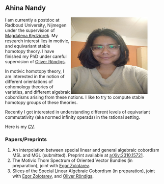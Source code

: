 ## Ahina Nandy 

<figure>
    <img align="right" src='photo.jpeg' width="250" height="250" alt='missing' />
</figure>



I am currently a postdoc at Radboud University, Nijmegen under the supervision of [Magdalena Kędziorek](https://sites.google.com/view/mkedziorek). My research interest lies in motivic, and equivariant stable homotopy theory. I have finished my PhD under careful supervision of [Oliver Röndigs](http://mathematik.uni-osnabrueck.de/roendigs).

In motivic homotopy theory, I am interested in the notion of different orientations of cohomology theories of varieties, and different algebraic cobordisms arising from these notions. I like to try to compute stable homotopy groups of these theories.

Recently I got interested in understanding different levels of equivariant commutativity (aka normed infinity operads) in the rational setting.

Here is my [CV]().

### Papers/Preprints
1. An interpolation between special linear and general algebraic cobordism MSL and MGL (submitted). Preprint available at [arXiv:2310.15721](https://arxiv.org/abs/2310.15721).
2. The Motivic Thom Spectrum of Oriented Vector Bundles (in preparation), joint with [Egor Zolotarev](https://www.en.math.lmu.de/personen/mitarbeiter/zolotarev/index.html).
3. Slices of the Special Linear Algebraic Cobordism (in preparation), joint with [Egor Zolotarev](https://www.en.math.lmu.de/personen/mitarbeiter/zolotarev/index.html), and [Oliver Röndigs](http://mathematik.uni-osnabrueck.de/roendigs).
